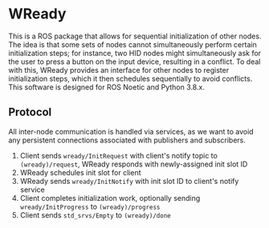 # WReady

This is a ROS package that allows for sequential initialization of other nodes.
The idea is that some sets of nodes cannot simultaneously perform certain initialization steps; for instance, two HID nodes might simultaneously ask for the user to press a button on the input device, resulting in a conflict.
To deal with this, WReady provides an interface for other nodes to register initialization steps, which it then schedules sequentially to avoid conflicts.
This software is designed for ROS Noetic and Python 3.8.x.

## Protocol

All inter-node communication is handled via services, as we want to avoid any persistent connections associated with publishers and subscribers.

1. Client sends `wready/InitRequest` with client's notify topic to `(wready)/request`, WReady responds with newly-assigned init slot ID
2. WReady schedules init slot for client
3. WReady sends `wready/InitNotify` with init slot ID to client's notify service
4. Client completes initialization work, optionally sending `wready/InitProgress` to `(wready)/progress`
5. Client sends `std_srvs/Empty` to `(wready)/done`
